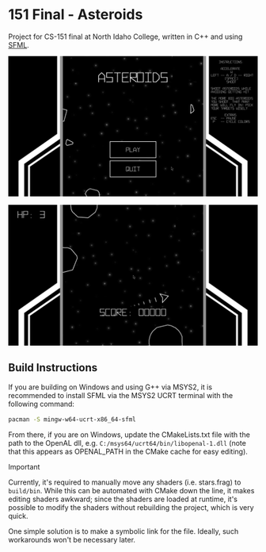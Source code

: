 # 151 Final - Asteroids
Project for CS-151 final at North Idaho College, written in C++ and using [SFML](https://www.sfml-dev.org/). 

![](asset-source\Asteroids_d4NzNC3XRB.png)

![](asset-source\Asteroids_GRfdVU8KXI.png)


## Build Instructions
If you are building on Windows and using G++ via MSYS2, it is recommended to install SFML via the MSYS2 UCRT terminal with the following command:

```bash
pacman -S mingw-w64-ucrt-x86_64-sfml
``` 

From there, if you are on Windows, update the CMakeLists.txt file with the path to the OpenAL dll, e.g. `C:/msys64/ucrt64/bin/libopenal-1.dll` (note that this appears as OPENAL_PATH in the CMake cache for easy editing).

> [!IMPORTANT] 
> Currently, it's required to manually move any shaders (i.e. stars.frag) to `build/bin`. While this can be automated with CMake down the line, it makes editing shaders awkward; since the shaders are loaded at runtime, it's possible to modify the shaders without rebuilding the project, which is very quick. 
>
> One simple solution is to make a symbolic link for the file. Ideally, such workarounds won't be necessary later. 